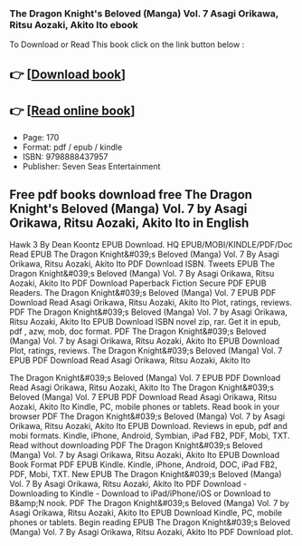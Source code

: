 ### The Dragon Knight's Beloved (Manga) Vol. 7 Asagi Orikawa, Ritsu Aozaki, Akito Ito ebook

To Download or Read This book click on the link button below :

## 👉  [**[Download book](http://ebooksharez.info/download.php?group=book&from=github.com&id=712551&lnk=1065 "Download book")**]

## 👉  [**[Read online book](http://ebooksharez.info/download.php?group=book&from=github.com&id=712551&lnk=1065 "Read online book")**]


* Page: 170
* Format: pdf / epub / kindle
* ISBN: 9798888437957
* Publisher: Seven Seas Entertainment



## Free pdf books download free The Dragon Knight's Beloved (Manga) Vol. 7 by Asagi Orikawa, Ritsu Aozaki, Akito Ito in English


Hawk 3 By Dean Koontz EPUB Download. HQ EPUB/MOBI/KINDLE/PDF/Doc Read EPUB The Dragon Knight&amp;#039;s Beloved (Manga) Vol. 7 By Asagi Orikawa, Ritsu Aozaki, Akito Ito PDF Download ISBN. Tweets EPUB The Dragon Knight&amp;#039;s Beloved (Manga) Vol. 7 By Asagi Orikawa, Ritsu Aozaki, Akito Ito PDF Download Paperback Fiction Secure PDF EPUB Readers. The Dragon Knight&amp;#039;s Beloved (Manga) Vol. 7 EPUB PDF Download Read Asagi Orikawa, Ritsu Aozaki, Akito Ito Plot, ratings, reviews. PDF The Dragon Knight&amp;#039;s Beloved (Manga) Vol. 7 by Asagi Orikawa, Ritsu Aozaki, Akito Ito EPUB Download ISBN novel zip, rar. Get it in epub, pdf , azw, mob, doc format. PDF The Dragon Knight&amp;#039;s Beloved (Manga) Vol. 7 by Asagi Orikawa, Ritsu Aozaki, Akito Ito EPUB Download Plot, ratings, reviews. The Dragon Knight&amp;#039;s Beloved (Manga) Vol. 7 EPUB PDF Download Read Asagi Orikawa, Ritsu Aozaki, Akito Ito

The Dragon Knight&amp;#039;s Beloved (Manga) Vol. 7 EPUB PDF Download Read Asagi Orikawa, Ritsu Aozaki, Akito Ito The Dragon Knight&amp;#039;s Beloved (Manga) Vol. 7 EPUB PDF Download Read Asagi Orikawa, Ritsu Aozaki, Akito Ito Kindle, PC, mobile phones or tablets. Read book in your browser PDF The Dragon Knight&amp;#039;s Beloved (Manga) Vol. 7 by Asagi Orikawa, Ritsu Aozaki, Akito Ito EPUB Download. Reviews in epub, pdf and mobi formats. Kindle, iPhone, Android, Symbian, iPad FB2, PDF, Mobi, TXT. Read without downloading PDF The Dragon Knight&amp;#039;s Beloved (Manga) Vol. 7 by Asagi Orikawa, Ritsu Aozaki, Akito Ito EPUB Download Book Format PDF EPUB Kindle. Kindle, iPhone, Android, DOC, iPad FB2, PDF, Mobi, TXT. New EPUB The Dragon Knight&amp;#039;s Beloved (Manga) Vol. 7 By Asagi Orikawa, Ritsu Aozaki, Akito Ito PDF Download - Downloading to Kindle - Download to iPad/iPhone/iOS or Download to B&amp;amp;N nook. PDF The Dragon Knight&amp;#039;s Beloved (Manga) Vol. 7 by Asagi Orikawa, Ritsu Aozaki, Akito Ito EPUB Download Kindle, PC, mobile phones or tablets. Begin reading EPUB The Dragon Knight&amp;#039;s Beloved (Manga) Vol. 7 By Asagi Orikawa, Ritsu Aozaki, Akito Ito PDF Download plot.





